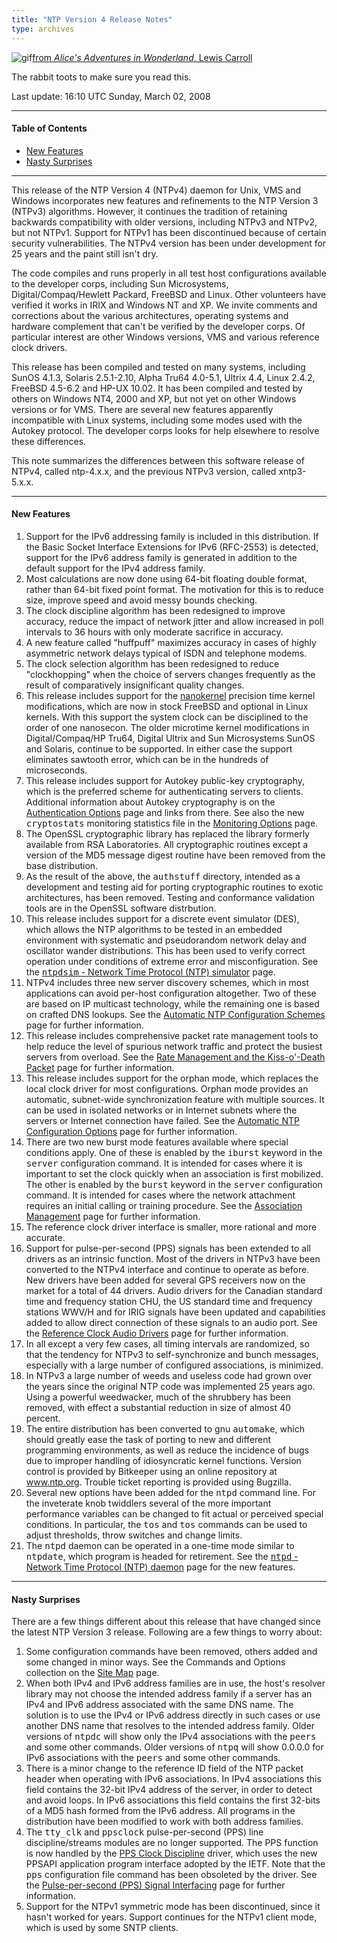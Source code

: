 ```yaml
---
title: "NTP Version 4 Release Notes"
type: archives
---
```


![gif](/archives/pic/hornraba.gif)[from _Alice's Adventures in Wonderland_, Lewis Carroll](/reflib/pictures)

The rabbit toots to make sure you read this.

Last update: 16:10 UTC Sunday, March 02, 2008

* * *

#### Table of Contents

*   [New Features](/archives/4.2.6-series/release/#new-features)
*   [Nasty Surprises](/archives/4.2.6-series/release/#nasty-surprises)

* * *

This release of the NTP Version 4 (NTPv4) daemon for Unix, VMS and Windows incorporates new features and refinements to the NTP Version 3 (NTPv3) algorithms. However, it continues the tradition of retaining backwards compatibility with older versions, including NTPv3 and NTPv2, but not NTPv1. Support for NTPv1 has been discontinued because of certain security vulnerabilities. The NTPv4 version has been under development for 25 years and the paint still isn't dry.

The code compiles and runs properly in all test host configurations available to the developer corps, including Sun Microsystems, Digital/Compaq/Hewlett Packard, FreeBSD and Linux. Other volunteers have verified it works in IRIX and Windows NT and XP. We invite comments and corrections about the various architectures, operating systems and hardware complement that can't be verified by the developer corps. Of particular interest are other Windows versions, VMS and various reference clock drivers.

This release has been compiled and tested on many systems, including SunOS 4.1.3, Solaris 2.5.1-2.10, Alpha Tru64 4.0-5.1, Ultrix 4.4, Linux 2.4.2, FreeBSD 4.5-6.2 and HP-UX 10.02. It has been compiled and tested by others on Windows NT4, 2000 and XP, but not yet on other Windows versions or for VMS. There are several new features apparently incompatible with Linux systems, including some modes used with the Autokey protocol. The developer corps looks for help elsewhere to resolve these differences.

This note summarizes the differences between this software release of NTPv4, called ntp-4.x.x, and the previous NTPv3 version, called xntp3-5.x.x.

* * *

#### New Features

1.  Support for the IPv6 addressing family is included in this distribution. If the Basic Socket Interface Extensions for IPv6 (RFC-2553) is detected, support for the IPv6 address family is generated in addition to the default support for the IPv4 address family.
2.  Most calculations are now done using 64-bit floating double format, rather than 64-bit fixed point format. The motivation for this is to reduce size, improve speed and avoid messy bounds checking.
3.  The clock discipline algorithm has been redesigned to improve accuracy, reduce the impact of network jitter and allow increased in poll intervals to 36 hours with only moderate sacrifice in accuracy.
4.  A new feature called "huffpuff" maximizes accuracy in cases of highly asymmetric network delays typical of ISDN and telephone modems.
5.  The clock selection algorithm has been redesigned to reduce "clockhopping" when the choice of servers changes frequently as the result of comparatively insignificant quality changes.
6.  This release includes support for the [nanokernel](https://www.eecis.udel.edu/~ntp/ntp_spool/software/nanokernel.tar.gz) precision time kernel modifications, which are now in stock FreeBSD and optional in Linux kernels. With this support the system clock can be disciplined to the order of one nanosecon. The older microtime kernel modifications in Digital/Compaq/HP Tru64, Digital Ultrix and Sun Microsystems SunOS and Solaris, continue to be supported. In either case the support eliminates sawtooth error, which can be in the hundreds of microseconds.
7.  This release includes support for Autokey public-key cryptography, which is the preferred scheme for authenticating servers to clients. Additional information about Autokey cryptography is on the [Authentication Options](/archives/4.2.6-series/authopt) page and links from there. See also the new <tt>cryptostats</tt> monitoring statistics file in the [Monitoring Options](/archives/4.2.6-series/monopt) page.
8.  The OpenSSL cryptographic library has replaced the library formerly available from RSA Laboratories. All cryptographic routines except a version of the MD5 message digest routine have been removed from the base distribution.
9.  As the result of the above, the <tt>authstuff</tt> directory, intended as a development and testing aid for porting cryptographic routines to exotic architectures, has been removed. Testing and conformance validation tools are in the OpenSSL software distrbution.
10.  This release includes support for a discrete event simulator (DES), which allows the NTP algorithms to be tested in an embedded environment with systematic and pseudorandom network delay and oscillator wander distributions. This has been used to verify correct operation under conditions of extreme error and misconfiguration. See the [<tt>ntpdsim</tt> - Network Time Protocol (NTP) simulator](/archives/4.2.6-series/ntpdsim) page.
11.  NTPv4 includes three new server discovery schemes, which in most applications can avoid per-host configuration altogether. Two of these are based on IP multicast technology, while the remaining one is based on crafted DNS lookups. See the [Automatic NTP Configuration Schemes](/archives/4.2.6-series/manyopt) page for further information.
12.  This release includes comprehensive packet rate management tools to help reduce the level of spurious network traffic and protect the busiest servers from overload. See the [Rate Management and the Kiss-o'-Death Packet](/archives/4.2.6-series/rate) page for further information.
13.  This release includes support for the orphan mode, which replaces the local clock driver for most configurations. Orphan mode provides an automatic, subnet-wide synchronization feature with multiple sources. It can be used in isolated networks or in Internet subnets where the servers or Internet connection have failed. See the [Automatic NTP Configuration Options](/archives/4.2.6-series/manyopt) page for further information.
14.  There are two new burst mode features available where special conditions apply. One of these is enabled by the <tt>iburst</tt> keyword in the <tt>server</tt> configuration command. It is intended for cases where it is important to set the clock quickly when an association is first mobilized. The other is enabled by the <tt>burst</tt> keyword in the <tt>server</tt> configuration command. It is intended for cases where the network attachment requires an initial calling or training procedure. See the [Association Management](/archives/4.2.6-series/assoc) page for further information.
15.  The reference clock driver interface is smaller, more rational and more accurate.
16.  Support for pulse-per-second (PPS) signals has been extended to all drivers as an intrinsic function. Most of the drivers in NTPv3 have been converted to the NTPv4 interface and continue to operate as before. New drivers have been added for several GPS receivers now on the market for a total of 44 drivers. Audio drivers for the Canadian standard time and frequency station CHU, the US standard time and frequency stations WWV/H and for IRIG signals have been updated and capabilities added to allow direct connection of these signals to an audio port. See the [Reference Clock Audio Drivers](/archives/4.2.6-series/audio) page for further information.
17.  In all except a very few cases, all timing intervals are randomized, so that the tendency for NTPv3 to self-synchronize and bunch messages, especially with a large number of configured associations, is minimized.
18.  In NTPv3 a large number of weeds and useless code had grown over the years since the original NTP code was implemented 25 years ago. Using a powerful weedwacker, much of the shrubbery has been removed, with effect a substantial reduction in size of almost 40 percent.
19.  The entire distribution has been converted to gnu <tt>automake</tt>, which should greatly ease the task of porting to new and different programming environments, as well as reduce the incidence of bugs due to improper handling of idiosyncratic kernel functions. Version control is provided by Bitkeeper using an online repository at www.ntp.org. Trouble ticket reporting is provided using Bugzilla.
20.  Several new options have been added for the <tt>ntpd</tt> command line. For the inveterate knob twiddlers several of the more important performance variables can be changed to fit actual or perceived special conditions. In particular, the <tt>tos</tt> and <tt>tos</tt> commands can be used to adjust thresholds, throw switches and change limits.
21.  The <tt>ntpd</tt> daemon can be operated in a one-time mode similar to <tt>ntpdate</tt>, which program is headed for retirement. See the [<tt>ntpd</tt> - Network Time Protocol (NTP) daemon](/archives/4.2.6-series/ntpd) page for the new features.

* * *

#### Nasty Surprises

There are a few things different about this release that have changed since the latest NTP Version 3 release. Following are a few things to worry about:

1.  Some configuration commands have been removed, others added and some changed in minor ways. See the Commands and Options collection on the [Site Map](/archives/4.2.6-series/sitemap) page.
2.  When both IPv4 and IPv6 address families are in use, the host's resolver library may not choose the intended address family if a server has an IPv4 and IPv6 address associated with the same DNS name. The solution is to use the IPv4 or IPv6 address directly in such cases or use another DNS name that resolves to the intended address family. Older versions of <tt>ntpdc</tt> will show only the IPv4 associations with the <tt>peers</tt> and some other commands. Older versions of <tt>ntpq</tt> will show 0.0.0.0 for IPv6 associations with the <tt>peers</tt> and some other commands.
3.  There is a minor change to the reference ID field of the NTP packet header when operating with IPv6 associations. In IPv4 associations this field contains the 32-bit IPv4 address of the server, in order to detect and avoid loops. In IPv6 associations this field contains the first 32-bits of a MD5 hash formed from the IPv6 address. All programs in the distribution have been modified to work with both address families.
4.  The <tt>tty_clk</tt> and <tt>ppsclock</tt> pulse-per-second (PPS) line discipline/streams modules are no longer supported. The PPS function is now handled by the [PPS Clock Discipline](/archives/drivers/driver22) driver, which uses the new PPSAPI application program interface adopted by the IETF. Note that the <tt>pps</tt> configuration file command has been obsoleted by the driver. See the [Pulse-per-second (PPS) Signal Interfacing](/archives/4.2.6-series/pps) page for further information.
5.  Support for the NTPv1 symmetric mode has been discontinued, since it hasn't worked for years. Support continues for the NTPv1 client mode, which is used by some SNTP clients.